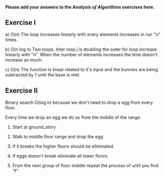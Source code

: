 #### Please add your answers to the ***Analysis of  Algorithms*** exercises here.

## Exercise I

a) O(n) The loop increases linearly with every elements increases in run "n" times. 


b) O(n log n) Two loops. Inter loop j is doubling the outer for loop increase linearly with "n".
   When the number of elements increases the time doesn't increase as much.


c)  O(n) The function is linear related to it's input and the bunnies are being subtracted by 1 until the base is met.


## Exercise II
Binary search O(log n) because we don't need to drop a egg from every floor.

Every time we drop an egg we do so from the middle of the range. 

1. Start at ground_story

2. Walk to middle floor range and drop the egg 

3. If it breaks the higher floors should be eliminated. 

4. If eggs doesn't break eliminate all lower floors.

5. From the next group of floor middle
   repeat the process of until you find "f"


